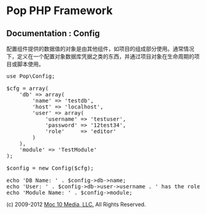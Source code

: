 Pop PHP Framework
=================

Documentation : Config
----------------------

配置组件提供的数据值的对象是由其他组件，如项目的组成部分使用。通常情况下，定义在一个配置对象数据库凭据之类的东西，并通过项目对象在生命周期的项目或脚本使用。

<pre>
use Pop\Config;

$cfg = array(
    'db' => array(
        'name' => 'testdb',
        'host' => 'localhost',
        'user' => array(
            'username' => 'testuser',
            'password' => '12test34',
            'role'     => 'editor'
        )
    ),
    'module' => 'TestModule'
);

$config = new Config($cfg);

echo 'DB Name: ' . $config->db->name;
echo 'User: ' . $config->db->user->username . ' has the role: ' . $config->db->user->role;
echo 'Module Name: ' . $config->module;
</pre>

(c) 2009-2012 [Moc 10 Media, LLC.](http://www.moc10media.com) All Rights Reserved.
